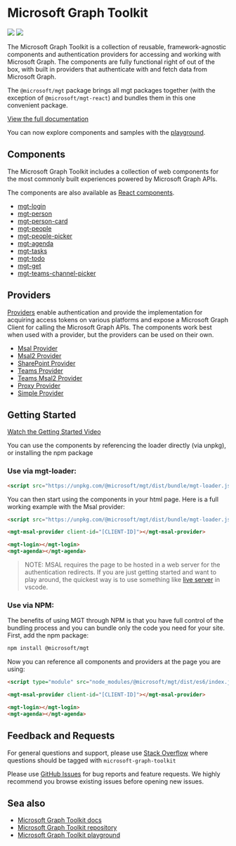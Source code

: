 # Microsoft Graph Toolkit

<a href="https://www.npmjs.com/package/@microsoft/mgt"><img src="https://img.shields.io/npm/v/@microsoft/mgt.svg"></a> <a href="https://github.com/microsoftgraph/msgraph-sdk-javascript"><img src="https://cdn.jsdelivr.net/gh/storybookjs/brand@master/badge/badge-storybook.svg"></a>

The Microsoft Graph Toolkit is a collection of reusable, framework-agnostic components and authentication providers for accessing and working with Microsoft Graph. The components are fully functional right of out of the box, with built in providers that authenticate with and fetch data from Microsoft Graph.

The `@microsoft/mgt` package brings all mgt packages together (with the exception of `@microsoft/mgt-react`) and bundles them in this one convenient package.

[View the full documentation](https://learn.microsoft.com/graph/toolkit/overview)

You can now explore components and samples with the [playground](https://mgt.dev).
## Components

The Microsoft Graph Toolkit includes a collection of web components for the most commonly built experiences powered by Microsoft Graph APIs.

The components are also available as [React components](https://learn.microsoft.com/graph/toolkit/get-started/mgt-react).

* [mgt-login](https://learn.microsoft.com/graph/toolkit/components/login)
* [mgt-person](https://learn.microsoft.com/graph/toolkit/components/person)
* [mgt-person-card](https://learn.microsoft.com/graph/toolkit/components/person-card)
* [mgt-people](https://learn.microsoft.com/graph/toolkit/components/people)
* [mgt-people-picker](https://learn.microsoft.com/graph/toolkit/components/people-picker)
* [mgt-agenda](https://learn.microsoft.com/graph/toolkit/components/agenda)
* [mgt-tasks](https://learn.microsoft.com/graph/toolkit/components/tasks)
* [mgt-todo](https://learn.microsoft.com/graph/toolkit/components/todo)
* [mgt-get](https://learn.microsoft.com/graph/toolkit/components/get)
* [mgt-teams-channel-picker](https://learn.microsoft.com/graph/toolkit/components/teams-channel-picker)

## Providers
[Providers](https://learn.microsoft.com/graph/toolkit/providers) enable authentication and provide the implementation for acquiring access tokens on various platforms and expose a Microsoft Graph Client for calling the Microsoft Graph APIs. The components work best when used with a provider, but the providers can be used on their own.

* [Msal Provider](https://learn.microsoft.com/graph/toolkit/providers/msal)
* [Msal2 Provider](https://learn.microsoft.com/graph/toolkit/providers/msal2)
* [SharePoint Provider](https://learn.microsoft.com/graph/toolkit/providers/sharepoint)
* [Teams Provider](https://learn.microsoft.com/graph/toolkit/providers/teams)
* [Teams Msal2 Provider](https://learn.microsoft.com/graph/toolkit/providers/teams-msal2)
* [Proxy Provider](https://learn.microsoft.com/graph/toolkit/providers/proxy)
* [Simple Provider](https://learn.microsoft.com/graph/toolkit/providers/custom)

## Getting Started

[Watch the Getting Started Video](https://www.youtube.com/watch?v=oZCGb2MMxa0)

You can use the components by referencing the loader directly (via unpkg), or installing the npm package

### Use via mgt-loader:

```html
<script src="https://unpkg.com/@microsoft/mgt/dist/bundle/mgt-loader.js"></script>
```

You can then start using the components in your html page. Here is a full working example with the Msal provider:

```html
<script src="https://unpkg.com/@microsoft/mgt/dist/bundle/mgt-loader.js"></script>

<mgt-msal-provider client-id="[CLIENT-ID]"></mgt-msal-provider>

<mgt-login></mgt-login>
<mgt-agenda></mgt-agenda>
```

> NOTE: MSAL requires the page to be hosted in a web server for the authentication redirects. If you are just getting started and want to play around, the quickest way is to use something like [live server](https://marketplace.visualstudio.com/items?itemName=ritwickdey.LiveServer) in vscode.

### Use via NPM:

The benefits of using MGT through NPM is that you have full control of the bundling process and you can bundle only the code you need for your site. First, add the npm package:

```bash
npm install @microsoft/mgt
```

Now you can reference all components and providers at the page you are using:

```html
<script type="module" src="node_modules/@microsoft/mgt/dist/es6/index.js"></script>

<mgt-msal-provider client-id="[CLIENT-ID]"></mgt-msal-provider>

<mgt-login></mgt-login>
<mgt-agenda></mgt-agenda>
```

## Feedback and Requests

For general questions and support, please use [Stack Overflow](https://stackoverflow.com/questions/tagged/microsoft-graph-toolkit) where questions should be tagged with `microsoft-graph-toolkit`

Please use [GitHub Issues](https://github.com/microsoftgraph/microsoft-graph-toolkit/issues?q=is%3Aissue+is%3Aopen+sort%3Aupdated-desc) for bug reports and feature requests. We highly recommend you browse existing issues before opening new issues.

## Sea also
* [Microsoft Graph Toolkit docs](https://aka.ms/mgt-docs)
* [Microsoft Graph Toolkit repository](https://aka.ms/mgt)
* [Microsoft Graph Toolkit playground](https://mgt.dev)